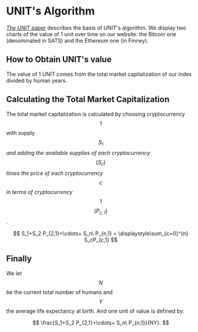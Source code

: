 # UNIT's Algorithm

[_The UNIT_ paper](https://github.com/toknowwhy/the-unit-paper/blob/main/the\_unit\_paper.pdf) describes the basis of UNIT's algorithm. We display two charts of the value of 1 unit over time on our website: the Bitcoin one (denominated in SATS) and the Ethereum one (in Finney).

## How to Obtain UNIT's value

The value of 1 UNIT comes from the total market capitalization of our index divided by human years.

## Calculating the Total Market Capitalization

The total market capitalization is calculated by choosing cryptocurrency $$1$$ with supply $$S_1$$ _and adding the available supplies of each cryptocurrency_ $$(S_c)$$_times the price of each cryptocurrency_ $$c$$ _in terms of cryptocurrency_ $$1$$ $$(P_{c,1})$$_._

$$
S_1+S_2 P_{2,1}+\cdots+ S_n\ P_{n,1} = \displaystyle\sum_{c=0}^{n} S_cP_{c,1}
$$

## Finally

We let $$N$$ be the current total number of humans and $$Y$$the average life expectancy at birth. And one unit of value is defined by:



$$
\frac{S_1+S_2 P_{2,1}+\cdots+ S_n\ P_{n,1}}{NY}.
$$

